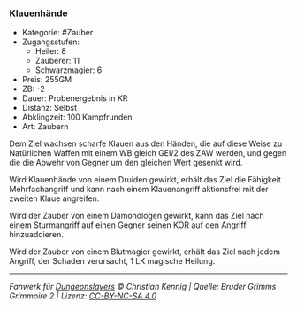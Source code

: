 ### Klauenhände

- Kategorie: #Zauber
- Zugangsstufen:
  - Heiler: 8
  - Zauberer: 11
  - Schwarzmagier: 6
- Preis: 255GM
- ZB: -2
- Dauer: Probenergebnis in KR
- Distanz: Selbst
- Abklingzeit: 100 Kampfrunden
- Art: Zaubern



Dem Ziel wachsen scharfe Klauen aus den Händen, die auf diese Weise zu Natürlichen Waffen mit einem WB gleich GEI/2 des ZAW werden, und gegen die die Abwehr von Gegner um den gleichen Wert gesenkt wird.

Wird Klauenhände von einem Druiden gewirkt, erhält das Ziel die Fähigkeit Mehrfachangriff und kann nach einem Klauenangriff aktionsfrei mit der zweiten Klaue angreifen.

Wird der Zauber von einem Dämonologen gewirkt, kann das Ziel nach einem Sturmangriff auf einen Gegner seinen KÖR auf den Angriff hinzuaddieren.

Wird der Zauber von einem Blutmagier gewirkt, erhält das Ziel nach jedem Angriff, der Schaden verursacht, 1 LK magische Heilung.

---

_Fanwerk für [Dungeonslayers](https://www.dungeonslayers.net/) © Christian Kennig | Quelle: Bruder Grimms Grimmoire 2 | Lizenz: [CC-BY-NC-SA 4.0](https://creativecommons.org/licenses/by-nc-sa/4.0/deed.de)_
